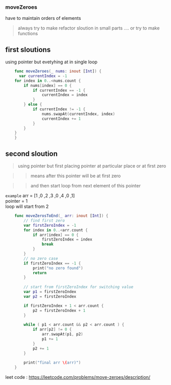 ### moveZeroes
have to maintain orders of elements

>always try to make refactor sloution in small parts .... or try to make functions

## first sloutions

using pointer but evetyhing at in single loop

```swift
    func moveZeroes(_ nums: inout [Int]) {
      var currentIndex = -1
    for index in 0..<nums.count {
        if nums[index] == 0 {
            if currentIndex == -1 {
                currentIndex = index
            }
        } else {
            if currentIndex != -1 {
                nums.swapAt(currentIndex, index)
                currentIndex += 1
            }
        }
    }
    }
```

## second sloution 

>using pointer but first placing pointer at particular place or at first zero

>>means after this pointer will be at first zero

>> and then start loop from next element of this pointer 

`example` 
arr = [1 ,0 ,2 ,3 ,0 ,4 ,0 ,1]  
pointer = 1  
loop will start from 2


```swift
    func moveZerosToEnd(_ arr: inout [Int]) {
        // find first zero
        var firstZeroIndex = -1
        for index in 0..<arr.count {
            if arr[index] == 0 {
                firstZeroIndex = index
                break
            }
        }
        // no zero case
        if firstZeroIndex == -1 {
            print("no zero found")
            return
        }
        
        // start from firstZeroIndex for switching value
        var p1 = firstZeroIndex
        var p2 = firstZeroIndex

        if firstZeroIndex + 1 < arr.count {
            p2 = firstZeroIndex + 1
        }
        
        while ( p1 < arr.count && p2 < arr.count ) {
            if arr[p2] != 0 {
                arr.swapAt(p1, p2)
                p1 += 1
            }
            p2 += 1
        }
        
        print("final arr \(arr)")
    }
```

leet code : 
https://leetcode.com/problems/move-zeroes/description/

